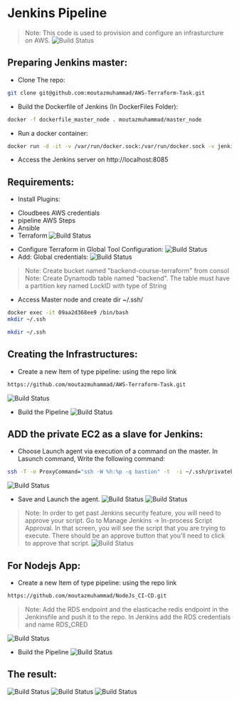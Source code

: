 # Jenkins Pipeline

> Note: This code is used to provision and configure an infrasturcture on AWS.
![Build Status](https://github.com/moutazmuhammad/GCP-Terraform-Kubernetes-Task/blob/main/img/8.png?raw=true)

## Preparing Jenkins master:
* Clone The repo:
```sh
git clone git@github.com:moutazmuhammad/AWS-Terraform-Task.git 
```
* Build the Dockerfile of Jenkins (In DockerFiles Folder):
```sh
docker -f dockerfile_master_node . moutazmuhammad/master_node
```
* Run a docker container:
```sh
docker run -d -it -v /var/run/docker.sock:/var/run/docker.sock -v jenkins-data:/var/jenkins_home  -p 8085:8080 moutazmuhammad/master_node
```
* Access the Jenkins server on http://localhost:8085

## Requirements:
* Install Plugins:
- Cloudbees AWS credentials
- pipeline AWS Steps
- Ansible
- Terraform
![Build Status](https://github.com/moutazmuhammad/GCP-Terraform-Kubernetes-Task/blob/main/img/8.png?raw=true)
* Configure Terraform in Global Tool Configuration:
![Build Status](https://github.com/moutazmuhammad/GCP-Terraform-Kubernetes-Task/blob/main/img/9.png?raw=true)
* Add: Global credentials:
![Build Status](https://github.com/moutazmuhammad/GCP-Terraform-Kubernetes-Task/blob/main/img/9.png?raw=true)

> Note: Create bucket named "backend-course-terraform" from consol 
> Note: Create Dynamodb table named "backend". The table must have a partition key named LockID with type of String 

* Access Master node and create dir ~/.ssh/
```sh
docker exec -it 09aa2d368ee9 /bin/bash
mkdir ~/.ssh
```
```sh
mkdir ~/.ssh
```

## Creating the Infrastructures:
* Create a new Item of type pipeline: using the repo link
```sh
https://github.com/moutazmuhammad/AWS-Terraform-Task.git
```
![Build Status](https://github.com/moutazmuhammad/GCP-Terraform-Kubernetes-Task/blob/main/img/9.png?raw=true)
* Build the Pipeline
![Build Status](https://github.com/moutazmuhammad/GCP-Terraform-Kubernetes-Task/blob/main/img/9.png?raw=true)

## ADD the private EC2 as a slave for Jenkins:
* Choose Launch agent via execution of a command on the master. In Lasunch command, Write the following command:
```sh
ssh -T -o ProxyCommand="ssh -W %h:%p -q bastion" -t  -i ~/.ssh/privatekey.pem ubuntu@private_ip_of_instance exec  java -jar ~/bin/agent.jar
```
![Build Status](https://github.com/moutazmuhammad/GCP-Terraform-Kubernetes-Task/blob/main/img/9.png?raw=true)

* Save and Launch the agent.
![Build Status](https://github.com/moutazmuhammad/GCP-Terraform-Kubernetes-Task/blob/main/img/9.png?raw=true)
![Build Status](https://github.com/moutazmuhammad/GCP-Terraform-Kubernetes-Task/blob/main/img/9.png?raw=true)

> Note: In order to get past Jenkins security feature, you will need to approve your script. Go to Manage Jenkins -> In-process Script Approval. In that screen, you will see the script that you are trying to execute. There should be an approve button that you'll need to click to approve that script.
![Build Status](https://github.com/moutazmuhammad/GCP-Terraform-Kubernetes-Task/blob/main/img/9.png?raw=true)


## For Nodejs App:
* Create a new Item of type pipeline: using the repo link
```sh
https://github.com/moutazmuhammad/NodeJs_CI-CD.git
```

> Note: Add the RDS endpoint and the elasticache redis endpoint in the Jenkinsfile and push it to the repo. In Jenkins add the RDS credentials and name RDS_CRED

![Build Status](https://github.com/moutazmuhammad/GCP-Terraform-Kubernetes-Task/blob/main/img/9.png?raw=true)
* Build the Pipeline
![Build Status](https://github.com/moutazmuhammad/GCP-Terraform-Kubernetes-Task/blob/main/img/9.png?raw=true)

## The result:
![Build Status](https://github.com/moutazmuhammad/GCP-Terraform-Kubernetes-Task/blob/main/img/9.png?raw=true)
![Build Status](https://github.com/moutazmuhammad/GCP-Terraform-Kubernetes-Task/blob/main/img/9.png?raw=true)
![Build Status](https://github.com/moutazmuhammad/GCP-Terraform-Kubernetes-Task/blob/main/img/9.png?raw=true)






